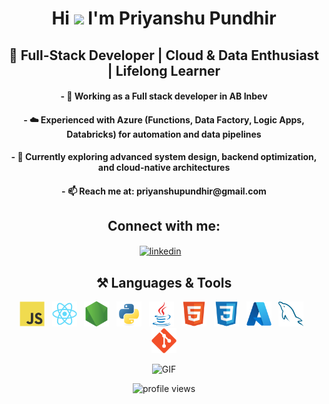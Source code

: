 <h1 align="center">Hi <img src="https://media.giphy.com/media/hvRJCLFzcasrR4ia7z/giphy.gif" width="28"> I'm Priyanshu Pundhir</h1>

<h2 align="center">🚀 Full-Stack Developer | Cloud & Data Enthusiast | Lifelong Learner</h2>

<h4 align="center">- 🔭 Working as a Full stack developer in AB Inbev</h4>
<h4 align="center">- ☁️ Experienced with Azure (Functions, Data Factory, Logic Apps, Databricks) for automation and data pipelines</h4>
<h4 align="center">- 🌱 Currently exploring advanced system design, backend optimization, and cloud-native architectures</h4>
<h4 align="center">- 📫 Reach me at: priyanshupundhir@gmail.com</h4>

<h2 align="center">Connect with me:</h2>
<p align="center">
<a href="https://linkedin.com/in/priyanshupundhir" target="blank"><img align="center" src="https://raw.githubusercontent.com/rahuldkjain/github-profile-readme-generator/master/src/images/icons/Social/linked-in-alt.svg" alt="linkedin" height="30" width="40" /></a> &nbsp;&nbsp;
</p>

<h2 align="center">⚒️ Languages & Tools</h2>
<p align="center">
  <img src="https://raw.githubusercontent.com/devicons/devicon/master/icons/javascript/javascript-original.svg" width="40" height="40"/> &nbsp;
  <img src="https://raw.githubusercontent.com/devicons/devicon/master/icons/react/react-original.svg" width="40" height="40"/> &nbsp;
  <img src="https://raw.githubusercontent.com/devicons/devicon/master/icons/nodejs/nodejs-original.svg" width="40" height="40"/> &nbsp;
  <img src="https://raw.githubusercontent.com/devicons/devicon/master/icons/python/python-original.svg" width="40" height="40"/> &nbsp;
  <img src="https://raw.githubusercontent.com/devicons/devicon/master/icons/java/java-original.svg" width="40" height="40"/> &nbsp;
  <img src="https://raw.githubusercontent.com/devicons/devicon/master/icons/html5/html5-original.svg" width="40" height="40"/> &nbsp;
  <img src="https://raw.githubusercontent.com/devicons/devicon/master/icons/css3/css3-original.svg" width="40" height="40"/> &nbsp;
  <img src="https://raw.githubusercontent.com/devicons/devicon/master/icons/azure/azure-original.svg" width="40" height="40"/> &nbsp;
  <img src="https://raw.githubusercontent.com/devicons/devicon/master/icons/mysql/mysql-original.svg" width="40" height="40"/> &nbsp;
  <img src="https://raw.githubusercontent.com/devicons/devicon/master/icons/git/git-original.svg" width="40" height="40"/>
</p>


<p align="center">
  <img alt="GIF" src="https://github.com/abhisheknaiidu/abhisheknaiidu/blob/master/code.gif?raw=true" width="500" height="320" />
</p>

<p align="center">
  <img src="https://komarev.com/ghpvc/?username=priyanshupundhir&label=Profile%20views&color=0e75b6&style=flat" alt="profile views" />
</p>
